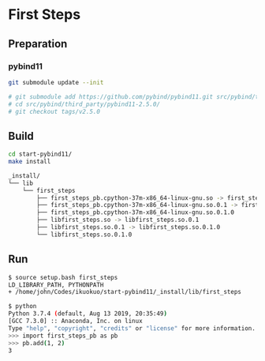 # First Steps

## Preparation

### pybind11

```bash
git submodule update --init

# git submodule add https://github.com/pybind/pybind11.git src/pybind/third_party/pybind11-2.5.0
# cd src/pybind/third_party/pybind11-2.5.0/
# git checkout tags/v2.5.0
```

<!--
CMake Error at src/pybind/CMakeLists.txt:4 (add_subdirectory):
  add_subdirectory not given a binary directory but the given source
  directory
  "/home/john/Codes/ikuokuo/start-pybind11/third_party/pybind11-2.5.0" is not
  a subdirectory of "/home/john/Codes/ikuokuo/start-pybind11/src/pybind".
  When specifying an out-of-tree source a binary directory must be explicitly
  specified.
-->

## Build

```bash
cd start-pybind11/
make install
```

```bash
_install/
└── lib
    └── first_steps
        ├── first_steps_pb.cpython-37m-x86_64-linux-gnu.so -> first_steps_pb.cpython-37m-x86_64-linux-gnu.so.0.1
        ├── first_steps_pb.cpython-37m-x86_64-linux-gnu.so.0.1 -> first_steps_pb.cpython-37m-x86_64-linux-gnu.so.0.1.0
        ├── first_steps_pb.cpython-37m-x86_64-linux-gnu.so.0.1.0
        ├── libfirst_steps.so -> libfirst_steps.so.0.1
        ├── libfirst_steps.so.0.1 -> libfirst_steps.so.0.1.0
        └── libfirst_steps.so.0.1.0
```

## Run

```bash
$ source setup.bash first_steps
LD_LIBRARY_PATH, PYTHONPATH
+ /home/john/Codes/ikuokuo/start-pybind11/_install/lib/first_steps
```

```bash
$ python
Python 3.7.4 (default, Aug 13 2019, 20:35:49)
[GCC 7.3.0] :: Anaconda, Inc. on linux
Type "help", "copyright", "credits" or "license" for more information.
>>> import first_steps_pb as pb
>>> pb.add(1, 2)
3
```
